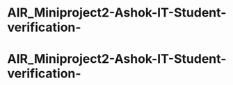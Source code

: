 # AIR_Miniproject2-Ashok-IT-Student-verification-
# AIR_Miniproject2-Ashok-IT-Student-verification-
